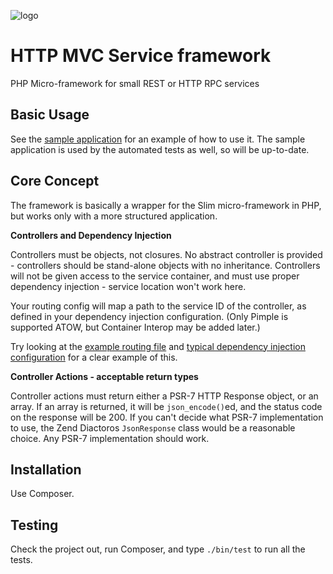 ![logo](http://northcyprusfreepress.com/wp-content/uploads/2014/09/sainsburys-entertainment.png)

HTTP MVC Service framework
==========================

PHP Micro-framework for small REST or HTTP RPC services

Basic Usage
-----------

See the [sample application](https://github.com/anobii/http-mvc-service/tree/master/src-dev/sample-application) for an example of how to use it.  The sample application is used by the automated tests as well, so will be up-to-date.

Core Concept
------------

The framework is basically a wrapper for the Slim micro-framework in PHP, but works only with a more structured application.

**Controllers and Dependency Injection**

Controllers must be objects, not closures.  No abstract controller is provided - controllers should be stand-alone objects with no inheritance.  Controllers will not be given access to the service container, and must use proper dependency injection - service location won't work here.

Your routing config will map a path to the service ID of the controller, as defined in your dependency injection configuration.  (Only Pimple is supported ATOW, but Container Interop may be added later.)

Try looking at the [example routing file](https://github.com/anobii/http-mvc-service/blob/master/src-dev/sample-application/config/routing.php) and [typical dependency injection configuration](https://github.com/anobii/http-mvc-service/blob/master/src-dev/sample-application/src/Ents/HttpMvcService/Dev/DiServiceProvider.php) for a clear example of this.

**Controller Actions - acceptable return types**

Controller actions must return either a PSR-7 HTTP Response object, or an array.  If an array is returned, it will be ```json_encode()```ed, and the status code on the response will be 200.  If you can't decide what PSR-7 implementation to use, the Zend Diactoros ```JsonResponse``` class would be a reasonable choice.  Any PSR-7 implementation should work.

Installation
------------

Use Composer.

Testing
-------

Check the project out, run Composer, and type ```./bin/test``` to run all the tests.
